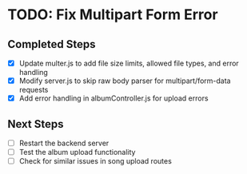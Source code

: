 # TODO: Fix Multipart Form Error

## Completed Steps
- [x] Update multer.js to add file size limits, allowed file types, and error handling
- [x] Modify server.js to skip raw body parser for multipart/form-data requests
- [x] Add error handling in albumController.js for upload errors

## Next Steps
- [ ] Restart the backend server
- [ ] Test the album upload functionality
- [ ] Check for similar issues in song upload routes
